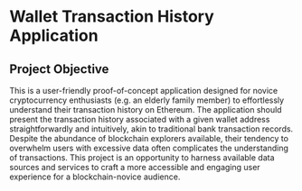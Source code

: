 # Wallet Transaction History Application

## Project Objective

This is a user-friendly proof-of-concept application designed for novice cryptocurrency enthusiasts (e.g. an elderly family member) to effortlessly understand their transaction history on Ethereum. The application should present the transaction history associated with a given wallet address straightforwardly and intuitively, akin to traditional bank transaction records. Despite the abundance of blockchain explorers available, their tendency to overwhelm users with excessive data often complicates the understanding of transactions. This project is an opportunity to harness available data sources and services to craft a more accessible and engaging user experience for a blockchain-novice audience.
